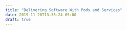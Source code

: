 ```yaml
---
title: "Delivering Software With Pods and Services"
date: 2019-11-28T13:35:24-05:00
draft: true
---
```


